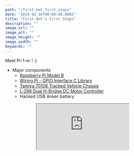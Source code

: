 ```yaml
---
path: "/first_bot_first_steps"
date: "2014-02-16T00:00:00.000Z"
title: "First Bot's First Steps"
description: ""
image_url: ""
image_alt: ""
image_height: ""
image_width: ""
keywords: ""
---
```


Meet Pi-1-er ! :)

- Major components
    - [Raspberry Pi Model B](https://www.raspberrypi.org/products/raspberry-pi-1-model-b/)
    - [Wiring Pi - GPIO Interface C Library](http://wiringpi.com/)
    - [Tamiya 70108 Tracked Vehicle Chassis](https://www.amazon.com/gp/product/B002DR3H5S)
    - [L-298 Dual H-Bridge DC Motor Controller](https://www.amazon.com/Qunqi-Controller-Module-Stepper-Arduino/dp/B014KMHSW6/ref=sr_1_3?ie=UTF8&qid=1513140579&sr=8-3&keywords=l298n+h-bridge+motor+controller)
    - Hacked USB Anker battery

<center>
<iframe className="media" src="https://www.youtube.com/embed/G8LfERTUzLQ">
</iframe>
</center>